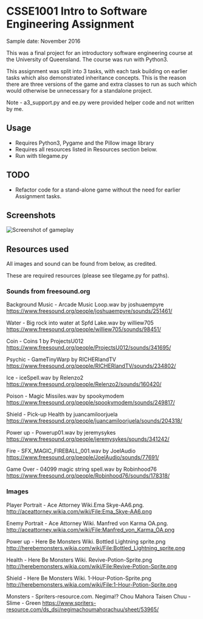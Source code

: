 # CSSE1001 Intro to Software Engineering Assignment

Sample date: November 2016

This was a final project for an introductory software engineering course at
the University of Queensland. The course was run with Python3.

This assignment was split into 3 tasks, with each task building on earlier
tasks which also demonstrated inheritance concepts. This is the reason there are
three versions of the game and extra classes to run as such which would otherwise
be unnecessary for a standalone project.

Note - a3_support.py and ee.py were provided helper code and not written by me.

## Usage

- Requires Python3, Pygame and the Pillow image library
- Requires all resources listed in Resources section below.
- Run with tilegame.py

## TODO
- Refactor code for a stand-alone game without the need for earlier Assignment
tasks.

## Screenshots

![Screenshot of gameplay](http://i.imgur.com/ZHCA78f.jpg)

## Resources used
All images and sound can be found from below, as credited.

These are required resources (please see tilegame.py for paths).

### Sounds from freesound.org
Background Music - Arcade Music Loop.wav by joshuaempyre
https://www.freesound.org/people/joshuaempyre/sounds/251461/

Water - Big rock into water at Spfd Lake.wav by williew705
https://www.freesound.org/people/williew705/sounds/98451/

Coin - Coins 1 by ProjectsU012
https://www.freesound.org/people/ProjectsU012/sounds/341695/

Psychic - GameTinyWarp by RICHERlandTV
https://www.freesound.org/people/RICHERlandTV/sounds/234802/

Ice - iceSpell.wav by Relenzo2
https://www.freesound.org/people/Relenzo2/sounds/160420/

Poison - Magic Missiles.wav by spookymodem
https://www.freesound.org/people/spookymodem/sounds/249817/

Shield - Pick-up Health by juancamiloorjuela
https://www.freesound.org/people/juancamiloorjuela/sounds/204318/

Power up - Powerup01.wav by jeremysykes
https://www.freesound.org/people/jeremysykes/sounds/341242/

Fire - SFX_MAGIC_FIREBALL_001.wav by JoelAudio
https://www.freesound.org/people/JoelAudio/sounds/77691/

Game Over - 04099 magic string spell.wav by Robinhood76
https://www.freesound.org/people/Robinhood76/sounds/178318/

### Images
Player Portrait - Ace Attorney Wiki.Ema Skye-AA6.png.
http://aceattorney.wikia.com/wiki/File:Ema_Skye-AA6.png

Enemy Portrait - Ace Attorney Wiki. Manfred von Karma OA.png.
http://aceattorney.wikia.com/wiki/File:Manfred_von_Karma_OA.png

Power up - Here Be Monsters Wiki. Bottled Lightning sprite.png
http://herebemonsters.wikia.com/wiki/File:Bottled_Lightning_sprite.png

Health - Here Be Monsters Wiki. Revive-Potion-Sprite.png
http://herebemonsters.wikia.com/wiki/File:Revive-Potion-Sprite.png

Shield - Here Be Monsters Wiki. 1-Hour-Potion-Sprite.png
http://herebemonsters.wikia.com/wiki/File:1-Hour-Potion-Sprite.png

Monsters - Spriters-resource.com. Negima!? Chou Mahora Taisen Chuu - Slime - Green
https://www.spriters-resource.com/ds_dsi/negimachoumahorachuu/sheet/53965/
